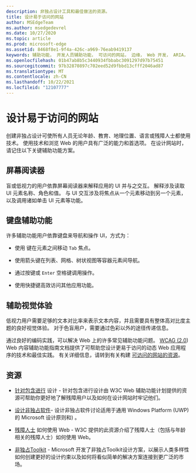```yaml
---
description: 非独占设计工具和最佳做法的资源。
title: 设计易于访问的网站
author: MSEdgeTeam
ms.author: msedgedevrel
ms.date: 10/27/2020
ms.topic: article
ms.prod: microsoft-edge
ms.assetid: 8468f8e1-9f4a-426c-a969-76eab9419137
keywords: 辅助功能， 开发人员辅助功能， 可访问的网站， 边缘， Web 开发， ARIA， 开发人员， UIA， UI 自动化
ms.openlocfilehash: 01b47ab8b5c3440934fbbabc3091297d97b75451
ms.sourcegitcommit: 97b32870897c702eed52d9fbbd13cfff2046ad87
ms.translationtype: MT
ms.contentlocale: zh-CN
ms.lasthandoff: 10/22/2021
ms.locfileid: "12107777"
---
```

# <a name="designing-accessible-websites"></a>设计易于访问的网站

创建非独占设计可使所有人员无论年龄、教育、地理位置、语言或残障人士都使用技术。  使用技术和浏览 Web 的用户具有广泛的能力和首选项。  在设计网站时，请记住以下关键辅助功能方案。


<!-- ====================================================================== -->
## <a name="screen-readers"></a>屏幕阅读器

盲或低视力的用户依靠屏幕阅读器来解释应用的 UI 并与之交互。  解释涉及读取 UI 元素名称、角色和值。  与 UI 交互涉及将焦点从一个元素移动到另一个元素，以及调用诸如单击 UI 元素等功能。


<!-- ====================================================================== -->
## <a name="keyboard-accessibility"></a>键盘辅助功能

许多辅助功能用户依靠键盘来导航和操作 UI，方式为：

*  使用 键在元素之间移动 `Tab` 焦点。

*  使用箭头键在列表、网格、树状视图等容器元素间导航。

*  通过按键或 `Enter` 空格键调用操作。

*  使用快捷键高效访问其他应用功能。


<!-- ====================================================================== -->
## <a name="accessible-visual-experience"></a>辅助视觉体验

低视力用户需要足够的文本对比率来表示文本内容，并且需要具有整体高对比度主题的良好视觉体验。  对于色盲用户，需要通过色彩以外的途径传递信息。

通过良好的编码实践，可以解决 Web 上的许多常见辅助功能问题。  [WCAG (2.0](https://www.w3.org/TR/WCAG20)) Web 内容辅助功能指南文档提供了可帮助您设计更易于访问的动态 Web 应用程序的技术和最佳实践。  有关详细信息，请转到有关构建 [可访问的网站的资源](./build/index.md)。


<!-- ====================================================================== -->
## <a name="resources"></a>资源

*  [针对包含进行](https://w3.org/WAI/users/Overview.html) 设计 - 针对包含进行设计由 W3C Web 辅助功能计划提供的资源可帮助你更好地了解残障用户以及如何在设计网站时牢记他们。

*  [设计非独占软件](https://msdn.microsoft.com/windows/uwp/accessibility/designing-inclusive-software)- 设计非独占软件讨论适用于通用 Windows Platform (UWP) 的 Microsoft 设计原则和) 。

*  [残障人士](https://www.w3.org/WAI/intro/people-use-web/Overview.html) 如何使用 Web - W3C 提供的此资源介绍了残障人士（包括与年龄相关的残障人士）如何使用 Web。

*  [非独占Toolkit](https://www.microsoft.com/design/practice#howwemake-section) - Microsoft 开发了非独占Toolkit设计方案，以展示人类多样性如何创建更好的设计约束以及如何将看似简单的解决方案连接到更广泛的市场。
